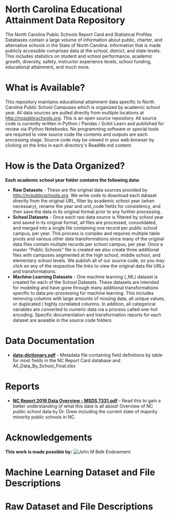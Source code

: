 # North Carolina Educational Attainment Data Repository
The North Carolina Public Schools Report Card and Statistical Profiles Databases contain a large volume of information about public, charter, and alternative schools in the State of North Carolina. Information that is made publicly accessible comprises data at the school, district, and state levels. This includes statistics on student and school performance, academic growth, diversity, safety, instructor experience levels, school funding, educational attainment, and much more.

# What is Available?
This repository maintains educational attainment data specific to North Carolina Public School Campuses which is organized by academic school year.  All data sources are pulled directly from multiple locations at http://ncpublicschools.org.  This is an open source repository.  All source code is currently written in Python / Pandas / Scikit Learn and published for review via iPython Notebooks.  No programming software or special tools are required to view source code file contents and outputs are each processing stage.  Source code may be viewed in your web browser by clicking on the links in each directory's ReadMe.md content.           


# How is the Data Organized?
**Each academic school year folder contains the following data:**  
* **Raw Datasets** - These are the original data sources provided by http://ncpublicschools.org.  We write code to download each dataset  directly from the original URL, filter by academic school year (when necessary), rename the year and unit_code fields for consistency, and then save the data in its original format prior to any further processing. 
* **School Datasets** - Once each raw data source is filtered by school year and saved in its original format, all files are processed, consolidated, and merged into a single file containing one record per public school campus, per year.  This process is complex and requires multiple table pivots and various other data transformations since many of the original data files contain multiple records per school campus, per year.  Once a master "Public Schools" file is created we also create three additional files with campuses segmented at the high school, middle school, and elementary school levels. We publish all of our source code, so you may click on any of the respective file links to view the original data file URLs and transformations. 
* **Machine Learning Datasets** -  One machine learning (\_ML) dataset is created for each of the School Datasets.  These datasets are intended for modeling and have gone through many additional transformations specific to data pre-processing for machine learning.  This includes removing columns with large amounts of missing data, all unique values, or duplicated / highly correlated columns.  In addition, all categorical variables are converted to numeric data via a process called one-hot encoding.  Specific documentation and transformation reports for each dataset are avaiable in the source code folders.      
# Data Documentation 
* [**data-dictionary.pdf**](http://nbviewer.jupyter.org/github/jakemdrew/EducationDataNC/blob/master/Reports/data-dictionary.pdf) - Metadata file containing field definitions by table for most fields in the NC Report Card database and All_Data_By_School_Final.xlsx

# Reports 
* [**NC Report 2016 Data Overview - MSDS 7331.pdf**](http://nbviewer.jupyter.org/github/jakemdrew/EducationDataNC/blob/master/Reports/NC%20Report%202016%20Data%20Overview%20-%20MSDS%207331.pdf) - Read this to gain a better understanding of what this data is all about!  Overview of NC public school data by Dr. Drew including the current state of majority minority public schools in NC. 

# Acknowledgements
**This work is made possible by:**
![John M Belk Endowment](http://jmbendowment.org/wp-content/uploads/2015/03/BelkEndowment_-logo-2015.png "")













# Machine Learning Dataset and File Descriptions


# Raw Dataset and File Descriptions


